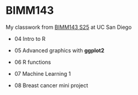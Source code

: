# BIMM143
My classwork from [BIMM143 S25](https://bioboot.github.io/bimm143_S25/) at UC San Diego

- 04 Intro to R

- 05 Advanced graphics with **ggplot2**

- 06 R functions

- 07 Machine Learning 1

- 08 Breast cancer mini project
